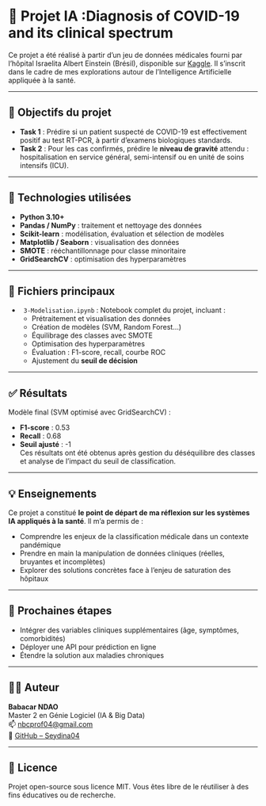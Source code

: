 # 🦠 Projet IA :Diagnosis of COVID-19 and its clinical spectrum

Ce projet a été réalisé à partir d’un jeu de données médicales fourni par l’hôpital Israelita Albert Einstein (Brésil), disponible sur [Kaggle](https://www.kaggle.com/). Il s’inscrit dans le cadre de mes explorations autour de l’Intelligence Artificielle appliquée à la santé.

---

## 🎯 Objectifs du projet

- **Task 1** : Prédire si un patient suspecté de COVID-19 est effectivement positif au test RT-PCR, à partir d’examens biologiques standards.
- **Task 2** : Pour les cas confirmés, prédire le **niveau de gravité** attendu : hospitalisation en service général, semi-intensif ou en unité de soins intensifs (ICU).

---

## 🧠 Technologies utilisées

- **Python 3.10+**
- **Pandas / NumPy** : traitement et nettoyage des données
- **Scikit-learn** : modélisation, évaluation et sélection de modèles
- **Matplotlib / Seaborn** : visualisation des données
- **SMOTE** : rééchantillonnage pour classe minoritaire
- **GridSearchCV** : optimisation des hyperparamètres

---

## 📁 Fichiers principaux

- ` 3-Modelisation.ipynb` : Notebook complet du projet, incluant :
  - Prétraitement et visualisation des données
  - Création de modèles (SVM, Random Forest…)
  - Équilibrage des classes avec SMOTE
  - Optimisation des hyperparamètres
  - Évaluation : F1-score, recall, courbe ROC
  - Ajustement du **seuil de décision**

---

## ✅ Résultats

Modèle final (SVM optimisé avec GridSearchCV) :  
- **F1-score** : 0.53  
- **Recall** : 0.68  
- **Seuil ajusté** : -1  
Ces résultats ont été obtenus après gestion du déséquilibre des classes et analyse de l’impact du seuil de classification.

---

## 💡 Enseignements

Ce projet a constitué **le point de départ de ma réflexion sur les systèmes IA appliqués à la santé**. Il m’a permis de :

- Comprendre les enjeux de la classification médicale dans un contexte pandémique
- Prendre en main la manipulation de données cliniques (réelles, bruyantes et incomplètes)
- Explorer des solutions concrètes face à l’enjeu de saturation des hôpitaux


---

## 📌 Prochaines étapes

- Intégrer des variables cliniques supplémentaires (âge, symptômes, comorbidités)
- Déployer une API pour prédiction en ligne
- Étendre la solution aux maladies chroniques

---

## 👨‍💻 Auteur

**Babacar NDAO**  
Master 2 en Génie Logiciel (IA & Big Data)  
📫 nbcprof04@gmail.com  
🔗 [GitHub – Seydina04](https://github.com/SEYDINA04)

---

## 🔖 Licence

Projet open-source sous licence MIT. Vous êtes libre de le réutiliser à des fins éducatives ou de recherche.

